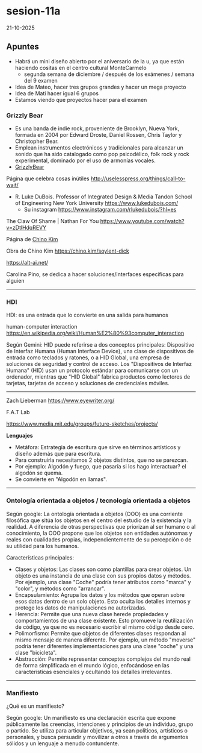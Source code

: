 # sesion-11a

21-10-2025

## Apuntes

- Habrá un mini diseño abierto por el aniversario de la u, ya que están haciendo cositas en el centro cultural MonteCarmelo
  - segunda semana de diciembre / después de los exámenes / semana del 9 examen
- Idea de Mateo, hacer tres grupos grandes y hacer un mega proyecto 
- Idea de Mati hacer igual 6 grupos
- Estamos viendo que proyectos hacer para el examen

### Grizzly Bear

- Es una banda de indie rock, proveniente de Brooklyn, Nueva York, formada en 2004 por Edward Droste, Daniel Rossen, Chris Taylor y Christopher Bear.
- Emplean instrumentos electrónicos y tradicionales para alcanzar un sonido que ha sido catalogado como pop psicodélico, folk rock y rock experimental, dominado por el uso de armonías vocales.
- [GrizzlyBear](https://www.instagram.com/grizzlybear/?hl=es)

Página que celebra cosas inútiles <http://uselesspress.org/things/call-to-wait/>

- R. Luke DuBois. Professor of Integrated Design & Media Tandon School of Engineering New York University <https://www.lukedubois.com/>
  - Su instagram <https://www.instagram.com/rlukedubois/?hl=es>

The Claw Of Shame | Nathan For You <https://www.youtube.com/watch?v=zDtlHdqREVY>

Página de [Chino Kim](https://chino.kim/)

Obra de Chino Kim <https://chino.kim/soylent-dick>

<https://alt-ai.net/>

Carolina Pino, se dedica a hacer soluciones/interfaces específicas para alguien

---

### HDI 

HDI: es una entrada que lo convierte en una salida para humanos

human-computer interaction <https://en.wikipedia.org/wiki/Human%E2%80%93computer_interaction>

Según Gemini: HID puede referirse a dos conceptos principales: Dispositivo de Interfaz Humana (Human Interface Device), una clase de dispositivos de entrada como teclados y ratones, o a HID Global, una empresa de soluciones de seguridad y control de acceso. Los "Dispositivos de Interfaz Humana" (HID) usan un protocolo estándar para comunicarse con un ordenador, mientras que "HID Global" fabrica productos como lectores de tarjetas, tarjetas de acceso y soluciones de credenciales móviles.

---

Zach Lieberman <https://www.eyewriter.org/>

F.A.T Lab

<https://www.media.mit.edu/groups/future-sketches/projects/>

**Lenguajes**

- Metáfora: Estrategia de escritura que sirve en términos artísticos y diseño además que para escritura.
- Para construirla necesitamos 2 objetos distintos, que no se parezcan.
- Por ejemplo: Algodón y fuego, que pasaría si los hago interactuar? el algodón se quema.
- Se convierte en "Algodón en llamas".

---

### Ontología orientada a objetos / tecnología orientada a objetos

Según google: La ontología orientada a objetos (OOO) es una corriente filosófica que sitúa los objetos en el centro del estudio de la existencia y la realidad. A diferencia de otras perspectivas que priorizan al ser humano o al conocimiento, la OOO propone que los objetos son entidades autónomas y reales con cualidades propias, independientemente de su percepción o de su utilidad para los humanos.

Características principales:

- Clases y objetos: Las clases son como plantillas para crear objetos. Un objeto es una instancia de una clase con sus propios datos y métodos. Por ejemplo, una clase "Coche" podría tener atributos como "marca" y "color", y métodos como "arrancar".
- Encapsulamiento: Agrupa los datos y los métodos que operan sobre esos datos dentro de un solo objeto. Esto oculta los detalles internos y protege los datos de manipulaciones no autorizadas.
- Herencia: Permite que una nueva clase herede propiedades y comportamientos de una clase existente. Esto promueve la reutilización de código, ya que no es necesario escribir el mismo código desde cero.
- Polimorfismo: Permite que objetos de diferentes clases respondan al mismo mensaje de manera diferente. Por ejemplo, un método "moverse" podría tener diferentes implementaciones para una clase "coche" y una clase "bicicleta".
- Abstracción: Permite representar conceptos complejos del mundo real de forma simplificada en el mundo lógico, enfocándose en las características esenciales y ocultando los detalles irrelevantes.

---

### Manifiesto 

¿Qué es un manifiesto?

Según google: Un manifiesto es una declaración escrita que expone públicamente las creencias, intenciones y principios de un individuo, grupo o partido. Se utiliza para articular objetivos, ya sean políticos, artísticos o personales, y busca persuadir y movilizar a otros a través de argumentos sólidos y un lenguaje a menudo contundente. 
